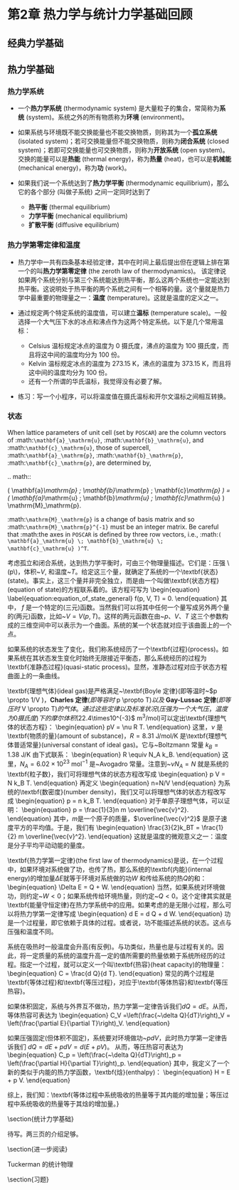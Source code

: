 # 第2章 热力学与统计力学基础回顾




## 经典力学基础

## 热力学基础

### 热力学系统

* 一个**热力学系统** (thermodynamic system) 是大量粒子的集合，常简称为**系统** (system)。系统之外的所有物质称为**环境** (environment)。

* 如果系统与环境既不能交换能量也不能交换物质，则称其为一个**孤立系统** (isolated system)；若可交换能量但不能交换物质，则称为**闭合系统** (closed system)；若即可交换能量也可交换物质，则称为**开放系统** (open system)。交换的能量可以是**热能** (thermal energy)，称为**热量** (heat)，也可以是**机械能** (mechanical energy)，称为**功** (work)。

* 如果我们说一个系统达到了**热力学平衡** (thermodynamic equilibrium)，那么它的各个部分 (叫做子系统) 之间一定同时达到了
    * **热平衡** (thermal equilibrium)
    * **力学平衡** (mechanical equilibrium) 
    * **扩散平衡** (diffusive equilibrium)

### 热力学第零定律和温度

* 热力学中一共有四条基本经验定律，其中在时间上最后提出但在逻辑上排在第一个的叫**热力学第零定律** (the zeroth law of thermodynamics)。 该定律说如果两个系统分别与第三个系统能达到热平衡，那么这两个系统也一定能达到热平衡。这说明处于热平衡的两个系统之间有一个相等的量。这个量就是热力学中最重要的物理量之一：**温度** (temperature)。这就是温度的定义之一。

* 通过规定两个特定系统的温度值，可以建立**温标** (temperature scale)。一般选择一个大气压下水的冰点和沸点作为这两个特定系统。以下是几个常用温标：
    * Celsius 温标规定冰点的温度为 0 摄氏度，沸点的温度为 100 摄氏度，而且将这中间的温度均分为 100 份。
    * Kelvin 温标规定冰点的温度为 273.15 K，沸点的温度为 373.15 K，而且将这中间的温度均分为 100 份。
    * 还有一个所谓的华氏温标，我觉得没有必要了解。
    
* 练习：写一个小程序，可以将温度值在摄氏温标和开尔文温标之间相互转换。

### 状态


When lattice parameters of unit cell (set by ``POSCAR``) are the
column vectors of :math:`\mathbf{a}_\mathrm{u}`,
:math:`\mathbf{b}_\mathrm{u}`, and :math:`\mathbf{c}_\mathrm{u}`,
those of supercell, :math:`\mathbf{a}_\mathrm{p}`,
:math:`\mathbf{b}_\mathrm{p}`, :math:`\mathbf{c}_\mathrm{p}`, are
determined by,

.. math::

   ( \mathbf{a}_\mathrm{p} \; \mathbf{b}_\mathrm{p} \; \mathbf{c}_\mathrm{p} )
   =  ( \mathbf{a}_\mathrm{u} \; \mathbf{b}_\mathrm{u} \;
   \mathbf{c}_\mathrm{u} ) \mathrm{M}_\mathrm{p}.

:math:`\mathrm{M}_\mathrm{p}` is a change of basis matrix and so
:math:`\mathrm{M}_\mathrm{p}^{-1}` must be an integer matrix. Be careful that
:math:the axes in ``POSCAR`` is defined by three row vectors, i.e.,
:math:`( \mathbf{a}_\mathrm{u} \; \mathbf{b}_\mathrm{u} \;
\mathbf{c}_\mathrm{u} )^T`.

考虑孤立和闭合系统，达到热力学平衡时，可由三个物理量描述。它们是：压强 \\(p\\)，体积~$V$, 和温度~$T$。给定这三个量，就确定了系统的一个\textbf{状态}(state)。事实上，这三个量并非完全独立，而是由一个叫做\textbf{状态方程}(equation of state)的方程联系着的。该方程可写为
\begin{equation}
\label{equation:equation_of_state_general}
f(p, V, T) = 0.
\end{equation}
其中， $f$ 是一个特定的(三元)函数。当然我们可以将其中任何一个量写成另外两个量的(两元)函数，比如~$V=V(p,T)$。这样的两元函数在由~$p$、$V$、$T$ 这三个参数构成的三维空间中可以表示为一个曲面。系统的某一个状态就对应于该曲面上的一个点。

如果系统的状态发生了变化，我们称系统经历了一个\textbf{过程}(process)。如果系统在其状态发生变化时始终无限接近平衡态，那么系统经历的过程为\textbf{准静态过程}(quasi-static process)。显然，准静态过程对应于状态方程曲面上的一条曲线。

\textbf{理想气体}(ideal gas)是严格满足~\textbf{Boyle 定律}(即等温时~$p \propto 1/V $)，\textbf{Charles 定律}(即等容时 ~$p \propto T$) 以及~\textbf{Gay-Lussac 定律}(即等压时~$V \propto T$)的气体。通过这些定律以及标准状况(压强为一个大气压，温度为 0 摄氏度)下的摩尔体积($22.4\times10^{-3}$ m$^3$/mol)可以定出\textbf{理想气体的状态方程}：
\begin{equation}
pV = \nu R T.
\end{equation}
这里，$\nu$ 是\textbf{物质的量}(amount of substance)，$R=8.31$ J/mol/K 是\textbf{理想气体普适常量}(universal constant of ideal gas)。它与~Boltzmann 常量 $k_B = 1.38$ J/K 由下式联系：
\begin{equation}
R \equiv N_A k_B.
\end{equation}
这里，$N_A = 6.02\times 10^{23}$ mol$^{-1}$ 是~Avogadro 常量。注意到~$\nu N_A =N$ 就是系统的\textbf{粒子数}，我们可将理想气体的状态方程改写成
\begin{equation}
p V = N k_B T.
\end{equation}
再定义
\begin{equation}
n=N/V
\end{equation}
为系统的\textbf{数密度}(number density)，我们又可以将理想气体的状态方程改写成
\begin{equation}
p = n k_B T.
\end{equation}
对于单原子理想气体，可以证明：
\begin{equation}
p = \frac{1}{3}n m \overline{\vec{v}^2}.
\end{equation}
其中，$m$是一个原子的质量，$\overline{\vec{v}^2}$ 是原子速度平方的平均值。于是，我们有
\begin{equation}
\frac{3}{2}k_BT = \frac{1}{2} m \overline{\vec{v}^2}.
\end{equation}
这就是温度的微观意义之一：温度是分子平均平动动能的量度。


\textbf{热力学第一定律}(the first law of thermodynamics)是说，在一个过程中，如果环境对系统做了功，也传了热，那么系统的\textbf{内能}(internal energy)的增加量$\Delta E$就等于环境对系统做的功$W$ 和传给系统的热$Q$的和：
\begin{equation}
\Delta E = Q + W.
\end{equation}
当然，如果系统对环境做功，则约定~$W<0$；如果系统传给环境热量，则约定~$Q<0$。这个定律其实就是\textbf{能量守恒定律}在热力学系统中的应用。如果考虑的是无限小过程，那么可以将热力学第一定律写成
\begin{equation}
d E = d Q + d W.
\end{equation}
功是一个过程量，即它依赖于具体的过程。或者说，功不能描述系统的状态。这点与压强和温度不同。

系统在吸热时一般温度会升高(有反例)。与功类似，热量也是与过程有关的。因此，将一定质量的系统的温度升高一定的值所需要的热量依赖于系统所经历的过程。指定一个过程，就可以定义一个叫\textbf{热容}(heat capacity)的物理量：
\begin{equation}
C = \frac{d Q}{d T}.
\end{equation}
常见的两个过程是\textbf{等体过程}和\textbf{等压过程}，对应于\textbf{等体热容}和\textbf{等压热容}。

如果体积固定，系统与外界互不做功，热力学第一定律告诉我们$d Q = d E$。从而，等体热容可表达为
\begin{equation}
C_V =\left(\frac{~\delta Q}{dT}\right)_V
= \left(\frac{\partial E}{\partial T}\right)_V.
\end{equation}

如果压强固定(但体积不固定)，系统要对环境做功~$pdV$，此时热力学第一定律告诉我们
$d Q = d E + p d V = d (E + p V)$。
从而，等压热容可表达为
\begin{equation}
C_p = \left(\frac{~\delta Q}{dT}\right)_p
       = \left(\frac{\partial H}{\partial T}\right)_p.
\end{equation}
其中，我定义了一个新的类似于内能的热力学函数，\textbf{焓}(enthalpy)：
\begin{equation}
H = E + p V.
\end{equation}

综上，我们知：\textbf{等体过程中系统吸收的热量等于其内能的增加量；等压过程中系统吸收的热量等于其焓的增加量。}


\section{统计力学基础}

待写。两三页的介绍足够。


\section{进一步阅读}

Tuckerman 的统计物理

\section{习题}
